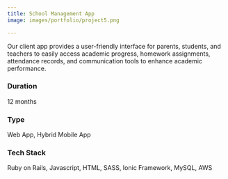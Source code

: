 ```yaml
---
title: School Management App
image: images/portfolio/project5.png

---
```

Our client app provides a user-friendly interface for parents, students, and teachers to easily access academic progress, homework assignments, attendance records, and communication tools to enhance academic performance.

### Duration
12 months

### Type
Web App, Hybrid Mobile App

### Tech Stack
Ruby on Rails, Javascript, HTML, SASS, Ionic Framework, MySQL, AWS